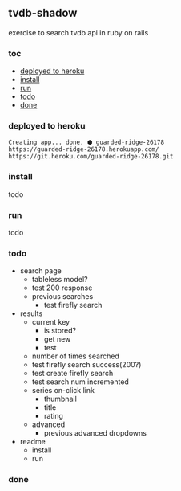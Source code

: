 ## tvdb-shadow

exercise to search tvdb api in ruby on rails


### toc

- [deployed to heroku]
- [install]
- [run]
- [todo]
- [done]


### deployed to heroku

    Creating app... done, ⬢ guarded-ridge-26178
    https://guarded-ridge-26178.herokuapp.com/
    https://git.heroku.com/guarded-ridge-26178.git


### install

todo


### run

todo


### todo

- search page
  - tableless model?
  - test 200 response
  - previous searches
    - test firefly search
- results
  - current key
    - is stored?
    - get new
    - test
  - number of times searched
  - test firefly search success(200?)
  - test create firefly search
  - test search num incremented
  - series on-click link
    - thumbnail
    - title 
    - rating
  - advanced
    - previous advanced dropdowns
- readme
  - install
  - run


### done


[deployed to heroku]:#deployed-to-heroku
[install]:#install
[run]:#run

[todo]:#todo
[done]:#done
